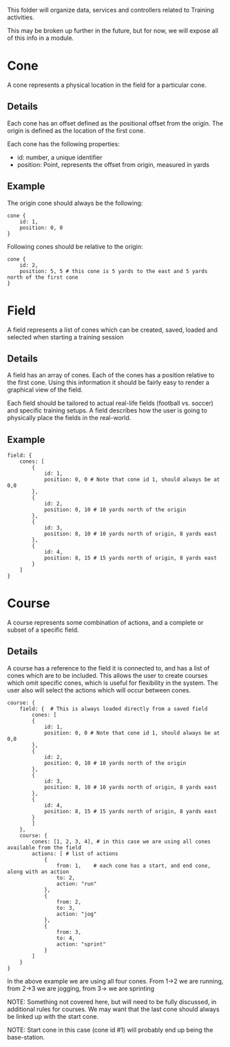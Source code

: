 This folder will organize data, services and controllers related to Training activities.

This may be broken up further in the future, but for now, we will expose all of this info in a module.

# Cone

A cone represents a physical location in the field for a particular cone.

## Details

Each cone has an offset defined as the positional offset from the origin. The origin is defined as the location of the
first cone.

Each cone has the following properties:

*   id: number, a unique identifier
*   position: Point, represents the offset from origin, measured in yards

## Example

The origin cone should always be the following:

    cone {
        id: 1,
        position: 0, 0
    }

Following cones should be relative to the origin:

    cone {
        id: 2,
        position: 5, 5 # this cone is 5 yards to the east and 5 yards north of the first cone
    }

# Field

A field represents a list of cones which can be created, saved, loaded and selected when starting a training session

## Details

A field has an array of cones. Each of the cones has a position relative to the first cone. Using this information it should be fairly easy to render a graphical view of the field.

Each field should be tailored to actual real-life fields (football vs. soccer) and specific training setups. A field describes how the user is going to physically place the fields in the real-world.

## Example

    field: {
        cones: [
            {
                id: 1,
                position: 0, 0 # Note that cone id 1, should always be at 0,0
            },
            {
                id: 2,
                position: 0, 10 # 10 yards north of the origin
            },
            {
                id: 3,
                position: 8, 10 # 10 yards north of origin, 8 yards east
            },
            {
                id: 4,
                position: 8, 15 # 15 yards north of origin, 8 yards east
            }
        ]
    }

# Course

A course represents some combination of actions, and a complete or subset of a specific field.

## Details

A course has a reference to the field it is connected to, and has a list of cones which are to be included. This allows the user to create courses which omit specific cones, which is useful for flexibility in the system. The user also will select the actions which will occur between cones.

    course: {
        field: {  # This is always loaded directly from a saved field
            cones: [
            {
                id: 1,
                position: 0, 0 # Note that cone id 1, should always be at 0,0
            },
            {
                id: 2,
                position: 0, 10 # 10 yards north of the origin
            },
            {
                id: 3,
                position: 8, 10 # 10 yards north of origin, 8 yards east
            },
            {
                id: 4,
                position: 8, 15 # 15 yards north of origin, 8 yards east
            }
            ]
        },
        course: {
            cones: [1, 2, 3, 4], # in this case we are using all cones available from the field
            actions: [ # list of actions
                {
                    from: 1,    # each cone has a start, and end cone, along with an action
                    to: 2,
                    action: "run"
                },
                {
                    from: 2,
                    to: 3,
                    action: "jog"
                },
                {
                    from: 3,
                    to: 4,
                    action: "sprint"
                }
            ]
        }
    }

In the above example we are using all four cones. From 1->2 we are running, from 2->3 we are jogging, from 3-> we are sprinting

NOTE: Something not covered here, but will need to be fully discussed, in additional rules for courses. We may want that the last cone should always be linked up with the start cone.

NOTE: Start cone in this case (cone id #1) will probably end up being the base-station.
